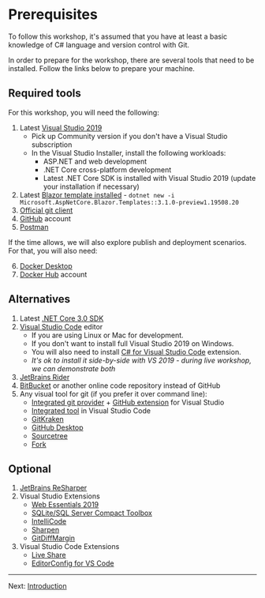 # Prerequisites

To follow this workshop, it's assumed that you have at least a basic knowledge of C# language and version control with Git.

In order to prepare for the workshop, there are several tools that need to be installed. Follow the links below to prepare your machine.

## Required tools

For this workshop, you will need the following:

1. Latest [Visual Studio 2019](https://visualstudio.microsoft.com/vs/)
    - Pick up Community version if you don't have a Visual Studio subscription
    - In the Visual Studio Installer, install the following workloads:
        - ASP.NET and web development
        - .NET Core cross-platform development
        - Latest .NET Core SDK is installed with Visual Studio 2019 (update your installation if necessary)
2. Latest [Blazor template installed](https://docs.microsoft.com/en-us/aspnet/core/blazor/get-started?view=aspnetcore-3.0&tabs=visual-studio) - `dotnet new -i Microsoft.AspNetCore.Blazor.Templates::3.1.0-preview1.19508.20`
3. [Official git client](https://git-scm.com/downloads)
4. [GitHub](https://github.com/) account
5. [Postman](https://www.getpostman.com/)

If the time allows, we will also explore publish and deployment scenarios. For that, you will also need:

6. [Docker Desktop](https://www.docker.com/products/docker-desktop)
7. [Docker Hub](https://hub.docker.com/) account

## Alternatives

1. Latest [.NET Core 3.0 SDK](https://dotnet.microsoft.com/download/dotnet-core/3.0)
2. [Visual Studio Code](https://code.visualstudio.com/) editor
    - If you are using Linux or Mac for development.
    - If you don't want to install full Visual Studio 2019 on Windows.
    - You will also need to install [C# for Visual Studio Code](https://marketplace.visualstudio.com/items?itemName=ms-vscode.csharp) extension.
    - *It's ok to install it side-by-side with VS 2019 - during live workshop, we can demonstrate both*
3. [JetBrains Rider](https://www.jetbrains.com/rider/)
4. [BitBucket](https://bitbucket.com/) or another online code repository instead of GitHub
5. Any visual tool for git (if you prefer it over command line):
    - [Integrated git provider](https://www.thomasclaudiushuber.com/2019/04/02/using-git-in-visual-studio-2019/) + [GitHub extension](https://visualstudio.github.com/) for Visual Studio
    - [Integrated tool](https://code.visualstudio.com/docs/editor/versioncontrol#_git-support) in Visual Studio Code
    - [GitKraken](https://www.gitkraken.com/)
    - [GitHub Desktop](https://desktop.github.com/)
    - [Sourcetree](https://www.sourcetreeapp.com/)
    - [Fork](https://git-fork.com/)

## Optional

1. [JetBrains ReSharper](https://www.jetbrains.com/resharper/)
2. Visual Studio Extensions
    - [Web Essentials 2019](https://marketplace.visualstudio.com/items?itemName=MadsKristensen.WebEssentials2019)
    - [SQLite/SQL Server Compact Toolbox](https://marketplace.visualstudio.com/items?itemName=ErikEJ.SQLServerCompactSQLiteToolbox)
    - [IntelliCode](https://marketplace.visualstudio.com/items?itemName=VisualStudioExptTeam.VSIntelliCode)
    - [Sharpen](https://marketplace.visualstudio.com/items?itemName=ironcev.sharpen)
    - [GitDiffMargin](https://marketplace.visualstudio.com/items?itemName=LaurentKempe.GitDiffMargin)
3. Visual Studio Code Extensions
    - [Live Share](https://marketplace.visualstudio.com/items?itemName=MS-vsliveshare.vsliveshare)
    - [EditorConfig for VS Code](https://marketplace.visualstudio.com/items?itemName=EditorConfig.EditorConfig)

-------

Next: [Introduction](01-introduction.md)

